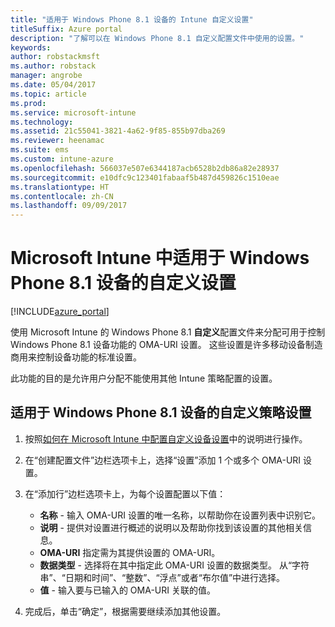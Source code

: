```yaml
---
title: "适用于 Windows Phone 8.1 设备的 Intune 自定义设置"
titleSuffix: Azure portal
description: "了解可以在 Windows Phone 8.1 自定义配置文件中使用的设置。"
keywords: 
author: robstackmsft
ms.author: robstack
manager: angrobe
ms.date: 05/04/2017
ms.topic: article
ms.prod: 
ms.service: microsoft-intune
ms.technology: 
ms.assetid: 21c55041-3821-4a62-9f85-855b97dba269
ms.reviewer: heenamac
ms.suite: ems
ms.custom: intune-azure
ms.openlocfilehash: 566037e507e6344187acb6528b2db86a82e28937
ms.sourcegitcommit: e10dfc9c123401fabaaf5b487d459826c1510eae
ms.translationtype: HT
ms.contentlocale: zh-CN
ms.lasthandoff: 09/09/2017
---
```

# <a name="custom-settings-for-windows-phone-81-devices-in-microsoft-intune"></a>Microsoft Intune 中适用于 Windows Phone 8.1 设备的自定义设置

[!INCLUDE[azure_portal](./includes/azure_portal.md)]

使用 Microsoft Intune 的 Windows Phone 8.1 **自定义**配置文件来分配可用于控制 Windows Phone 8.1 设备功能的 OMA-URI 设置。 这些设置是许多移动设备制造商用来控制设备功能的标准设置。

此功能的目的是允许用户分配不能使用其他 Intune 策略配置的设置。

## <a name="custom-policy-settings-for-windows-phone-81-devices"></a>适用于 Windows Phone 8.1 设备的自定义策略设置

1. 按照[如何在 Microsoft Intune 中配置自定义设备设置](custom-settings-configure.md)中的说明进行操作。
2. 在“创建配置文件”边栏选项卡上，选择“设置”添加 1 个或多个 OMA-URI 设置。
3. 在“添加行”边栏选项卡上，为每个设置配置以下值：
    - **名称** - 输入 OMA-URI 设置的唯一名称，以帮助你在设置列表中识别它。
    - **说明** - 提供对设置进行概述的说明以及帮助你找到该设置的其他相关信息。
    - **OMA-URI** 指定需为其提供设置的 OMA-URI。
    - **数据类型** - 选择将在其中指定此 OMA-URI 设置的数据类型。 从“字符串”、“日期和时间”、“整数”、“浮点”或者“布尔值”中进行选择。
    - **值** - 输入要与已输入的 OMA-URI 关联的值。

4. 完成后，单击“确定”，根据需要继续添加其他设置。
